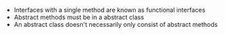 ---
---
* Interfaces with a single method are known as functional interfaces
* Abstract methods must be in a abstract class
* An abstract class doesn't necessarily only consist of abstract methods
